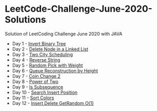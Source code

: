 # LeetCode-Challenge-June-2020-Solutions
Solution of LeetCoding Challenge June 2020 with JAVA
* Day 1 - [Invert Binary Tree](https://github.com/WangYuw/LeetCode-Challenge-June-2020-Solutions/blob/master/Day-01-Invert-Binary-Tree/Solution.java)
* Day 2 - [Delete Node in a Linked List](https://github.com/WangYuw/LeetCode-Challenge-June-2020-Solutions/blob/master/Day-02-Delete-Node-in-a-Linked-List/Solution.java)
* Day 3 - [Two City Scheduling](https://github.com/WangYuw/LeetCode-Challenge-June-2020-Solutions/blob/master/Day-03-Two-City-Scheduling/Solution.java)
* Day 4 - [Reverse String](https://github.com/WangYuw/LeetCode-Challenge-June-2020-Solutions/blob/master/Day-04-Reverse-String/Solution.java)
* Day 5 - [Random Pick with Weight](https://github.com/WangYuw/LeetCode-Challenge-June-2020-Solutions/blob/master/Day-05-Random-Pick-with-Weight/Solution.java)
* Day 6 - [Queue Reconstruction by Height](https://github.com/WangYuw/LeetCode-Challenge-June-2020-Solutions/blob/master/Day-06-Queue-Reconstruction-by-Height/Solution.java)
* Day 7 - [Coin Change 2](https://github.com/WangYuw/LeetCode-Challenge-June-2020-Solutions/blob/master/Day-07-Coin-Change-2/Solution.java)
* Day 8 - [Power of Two](https://github.com/WangYuw/LeetCode-Challenge-June-2020-Solutions/blob/master/Day-08-Power-of-Two/Solution.java)
* Day 9 - [Is Subsequence](https://github.com/WangYuw/LeetCode-Challenge-June-2020-Solutions/blob/master/Day-09-Is-Subsequence/Solution.java)
* Day 10 - [Search Insert Position](https://github.com/WangYuw/LeetCode-Challenge-June-2020-Solutions/blob/master/Day-10-Search-Insert-Position/Solution.java)
* Day 11 - [Sort Colors](https://github.com/WangYuw/LeetCode-Challenge-June-2020-Solutions/blob/master/Day-11-Sort-Colors/Solution.java)
* Day 12 - [Insert Delete GetRandom O(1)](https://github.com/WangYuw/LeetCode-Challenge-June-2020-Solutions/blob/master/Day-12-Insert-Delete-GetRandom-O(1)/Solution.java)

